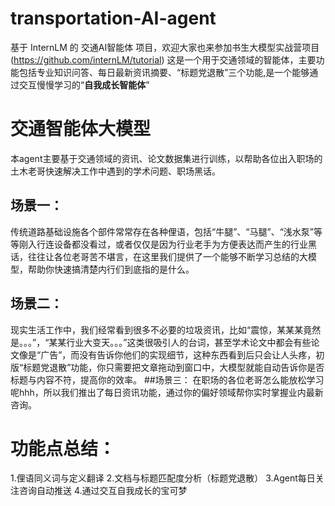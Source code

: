 # transportation-AI-agent
基于 InternLM 的 交通AI智能体 项目，欢迎大家也来参加书生大模型实战营项目(https://github.com/internLM/tutorial)
这是一个用于交通领域的智能体，主要功能包括专业知识问答、每日最新资讯摘要、“标题党退散”三个功能,是一个能够通过交互慢慢学习的“**自我成长智能体**”
# 交通智能体大模型
本agent主要基于交通领域的资讯、论文数据集进行训练，以帮助各位出入职场的土木老哥快速解决工作中遇到的学术问题、职场黑话。

## 场景一：
传统道路基础设施各个部件常常存在各种俚语，包括“牛腿”、“马腿”、“浅水泵”等等刚入行连设备都没看过，或者仅仅是因为行业老手为方便表达而产生的行业黑话，往往让各位老哥苦不堪言，在这里我们提供了一个能够不断学习总结的大模型，帮助你快速搞清楚内行们到底指的是什么。
## 场景二：
现实生活工作中，我们经常看到很多不必要的垃圾资讯，比如“震惊，某某某竟然是。。。”，“某某行业大变天。。。”这类很吸引人的台词，甚至学术论文中都会有些论文像是“广告”，而没有告诉你他们的实现细节，这种东西看到后只会让人头疼，初版“标题党退散”功能，你只需要把文章拖动到窗口中，大模型就能自动告诉你是否标题与内容不符，提高你的效率。
##场景三：
在职场的各位老哥怎么能放松学习呢hhh，所以我们推出了每日资讯功能，通过你的偏好领域帮你实时掌握业内最新咨询。

# 功能点总结：
1.俚语同义词与定义翻译
2.文档与标题匹配度分析（标题党退散）
3.Agent每日关注咨询自动推送
4.通过交互自我成长的宝可梦

